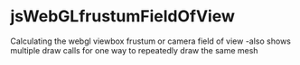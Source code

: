 # jsWebGLfrustumFieldOfView
Calculating the webgl viewbox frustum or camera field of view -also shows multiple draw calls for one way to repeatedly draw the same mesh
